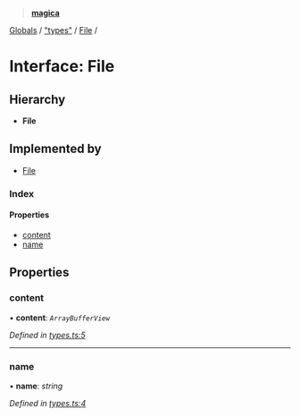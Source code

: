 > **[magica](../README.md)**

[Globals](../README.md) / ["types"](../modules/_types_.md) / [File](_types_.file.md) /

# Interface: File

## Hierarchy

* **File**

## Implemented by

* [File](../classes/_file_.file.md)

### Index

#### Properties

* [content](_types_.file.md#content)
* [name](_types_.file.md#name)

## Properties

###  content

• **content**: *`ArrayBufferView`*

*Defined in [types.ts:5](https://github.com/cancerberoSgx/magica/blob/825f829/src/types.ts#L5)*

___

###  name

• **name**: *string*

*Defined in [types.ts:4](https://github.com/cancerberoSgx/magica/blob/825f829/src/types.ts#L4)*